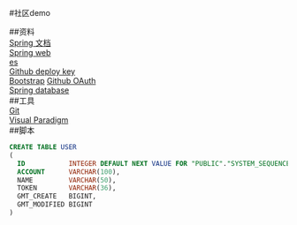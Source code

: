 #社区demo  

##资料  
[Spring 文档](http://spring.io/guides)  
[Spring web](http://spring.io/guides/gs/serving-web-content/)  
[es](http://elasticsearch.cn/explore)  
[Github deploy key](http://developer.github.com/v3/guides/managing-deploy-keys/#deploy-keys)  
[Bootstrap](http://v3.bootcss.com/getting-started/)
[Github OAuth](http://developer.github.com/apps/building-oauth-apps/creating-an-oauth-app/)  
[Spring database](https://docs.spring.io/spring-boot/docs/2.0.0.RC1/reference/htmlsingle/#boot-features-embedded-database-support)  
##工具  
[Git](http://git-scm.com/download)  
[Visual Paradigm](http://www.visual-paradigm.com)  
##脚本
```sql
CREATE TABLE USER
(
  ID           INTEGER DEFAULT NEXT VALUE FOR "PUBLIC"."SYSTEM_SEQUENCE_3C9542E7_B58A_4BD6_A65E_4C4F6CC2DEA6" AUTO_INCREMENT PRIMARY KEY NOT NULL,
  ACCOUNT      VARCHAR(100),
  NAME         VARCHAR(50),
  TOKEN        VARCHAR(36),
  GMT_CREATE   BIGINT,
  GMT_MODIFIED BIGINT
)

```
